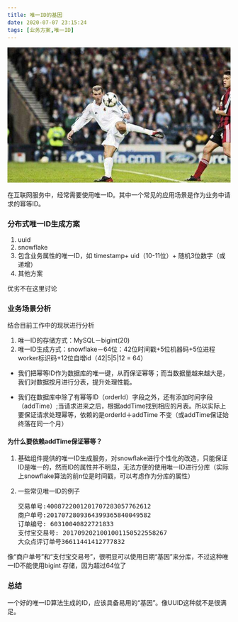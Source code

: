```yaml
---
title: 唯一ID的基因
date: 2020-07-07 23:15:24
tags: [业务方案,唯一ID]
---
```


![](photo/Zidane_2.jpeg)

在互联网服务中，经常需要使用唯一ID。其中一个常见的应用场景是作为业务中请求的幂等ID。

### 分布式唯一ID生成方案

1. uuid
2. snowflake
3. 包含业务属性的唯一ID，如 timestamp+ uid（10-11位）+ 随机3位数字（或递增）
4. 其他方案

优劣不在这里讨论

### 业务场景分析

结合目前工作中的现状进行分析

1. 唯一ID的存储方式：MySQL－bigint(20)
2. 唯一ID生成方式：snowflake－64位：42位时间戳+5位机器码+5位进程worker标识码+12位自增id（42|5|5|12 = 64）

+ 我们把幂等ID作为数据库的唯一键，从而保证幂等；而当数据量越来越大是，我们对数据按月进行分表，提升处理性能。

+ 我们在数据库中除了有幂等ID（orderId）字段之外，还有添加时间字段（addTime）;当请求进来之后，根据addTime找到相应的月表。所以实际上要保证请求处理幂等，依赖的是orderId＋addTime 不变（或addTime保证始终落在同一个月）

#### 为什么要依赖addTime保证幂等？

1. 基础组件提供的唯一ID生成服务，对snowflake进行个性化的改造，只能保证ID是唯一的，然而ID的属性并不明显，无法方便的使用唯一ID进行分库（实际上snowflake算法的前n位是时间戳，可以考虑作为分库的属性）

2. 一些常见唯一ID的例子

   <pre>
   交易单号:4008722001201707283057762612
   商户单号:2017072809364399365840049582
   订单编号: 60310040822721833
   支付宝交易号: 2017092021001001150522558267
   大众点评订单号36611441412777832
   </pre>

像“商户单号”和“支付宝交易号”，很明显可以使用日期“基因”来分库，不过这种唯一ID不能使用bigint 存储，因为超过64位了



### 总结

一个好的唯一ID算法生成的ID，应该具备易用的“基因”。像UUID这种就不是很满足。





